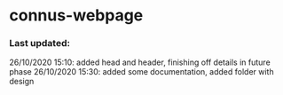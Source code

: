 # connus-webpage

### Last updated:
26/10/2020 15:10: added head and header, finishing off details in future phase
26/10/2020 15:30: added some documentation, added folder with design